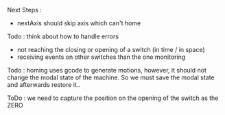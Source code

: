 Next Steps :
* nextAxis should skip axis which can't home





Todo : think about how to handle errors
* not reaching the closing or opening of a switch (in time / in space)
* receiving events on other switches than the one monitoring
 

Todo : homing uses gcode to generate motions, however, it should not change the modal state of the machine. So we must save the modal state and afterwards restore it..

ToDo : we need to capture the position on the opening of the switch as the ZERO


